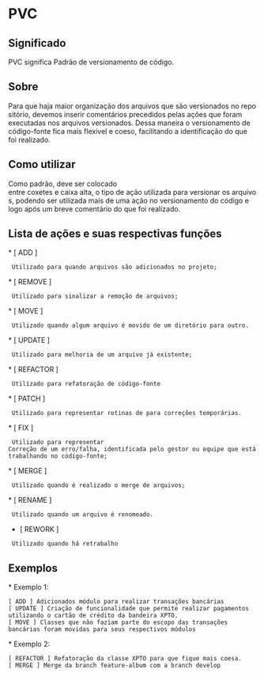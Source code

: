 PVC
===

## Significado

PVC significa Padrão de versionamento de código.

## Sobre
Para que haja maior organização dos arquivos que são versionados no repositório, devemos inserir comentários precedidos pelas ações que foram executadas nos arquivos versionados. Dessa maneira o versionamento de código-fonte fica mais flexivel e coeso, facilitando a identificação do que foi realizado. 

## Como utilizar
Como padrão, deve ser colocado entre coxetes e caixa alta, o tipo de ação utilizada para versionar os arquivos, podendo ser utilizada mais de uma ação no versionamento do código e logo após um breve comentário do que foi realizado. 

## Lista de ações e suas respectivas funções 

* [ ADD ] 
```
 Utilizado para quando arquivos são adicionados no projeto;
```
* [ REMOVE ]
```
 Utilizado para sinalizar a remoção de arquivos;
```
* [ MOVE ]
```
 Utilizado quando algum arquivo é movido de um diretório para outro.
```
* [ UPDATE ]
```
 Utilizado para melhoria de um arquivo já existente;
```
* [ REFACTOR ]
```
 Utilizado para refatoração de código-fonte
```
* [ PATCH ]
```
 Utilizado para representar rotinas de para correções temporárias.
```
* [ FIX ]
```
 Utilizado para representar Correção de um erro/falha, identificada pelo gestor ou equipe que está trabalhando no código-fonte;
```
* [ MERGE ]
```
 Utilizado quando é realizado o merge de arquivos;
```
* [ RENAME ]
```
 Utilizado quando um arquivo é renomeado.
```
* [ REWORK ]
```
 Utilizado quando há retrabalho
```

## Exemplos

* Exemplo 1: 
```
[ ADD ] Adicionados módulo para realizar transações bancárias
[ UPDATE ] Criação de funcionalidade que permite realizar pagamentos utilizando o cartão de crédito da bandeira XPTO.
[ MOVE ] Classes que não faziam parte do escopo das transações bancárias foram movidas para seus respectivos módulos
```

* Exemplo 2: 
```
[ REFACTOR ] Refatoração da classe XPTO para que fique mais coesa.
[ MERGE ] Merge da branch feature-album com a branch develop
```

